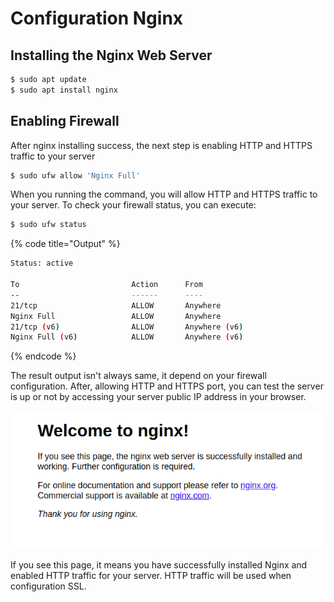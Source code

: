 # Configuration Nginx

## Installing the Nginx Web Server

```bash
$ sudo apt update
$ sudo apt install nginx
```

## Enabling Firewall

After nginx installing success, the next step is enabling HTTP and HTTPS traffic to your server

```bash
$ sudo ufw allow 'Nginx Full'
```

When you running the command, you will allow HTTP and HTTPS traffic to your server. To check your firewall status, you can execute:

```bash
$ sudo ufw status
```

{% code title="Output" %}
```bash
Status: active

To                         Action      From
--                         ------      ----
21/tcp                     ALLOW       Anywhere
Nginx Full                 ALLOW       Anywhere
21/tcp (v6)                ALLOW       Anywhere (v6)
Nginx Full (v6)            ALLOW       Anywhere (v6)
```
{% endcode %}

The result output isn't always same, it depend on your firewall configuration. After, allowing HTTP and HTTPS port, you can test the server is up or not by accessing your server public IP address in your browser.

![](../.gitbook/assets/nginx_default.png)

If you see this page, it means you have successfully installed Nginx and enabled HTTP traffic for your server. HTTP traffic will be used when configuration SSL.



